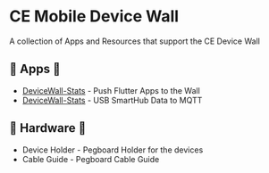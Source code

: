 # CE Mobile Device Wall

A collection of Apps and Resources that support the CE Device Wall

## 📱 Apps 📱

  - [DeviceWall-Stats](./devicewall-stats) - Push Flutter Apps to the Wall
  - [DeviceWall-Stats](./devicewall-stats) - USB SmartHub Data to MQTT

## 🔩 Hardware 🔩
  
  - Device Holder - Pegboard Holder for the devices
  - Cable Guide - Pegboard Cable Guide

